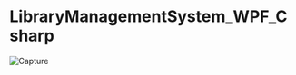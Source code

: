 # LibraryManagementSystem_WPF_Csharp
![Capture](https://user-images.githubusercontent.com/47937274/112744514-99b2ee80-8fc2-11eb-987f-761d2215a2f5.PNG)
